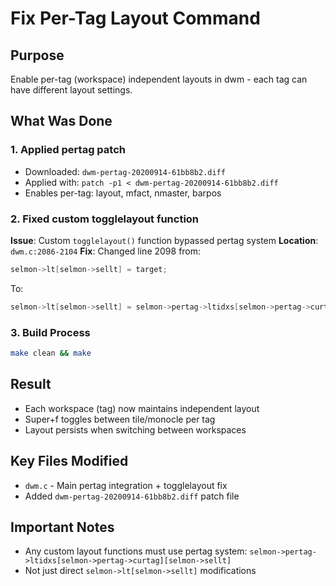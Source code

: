 # Fix Per-Tag Layout Command

## Purpose
Enable per-tag (workspace) independent layouts in dwm - each tag can have different layout settings.

## What Was Done

### 1. Applied pertag patch
- Downloaded: `dwm-pertag-20200914-61bb8b2.diff`
- Applied with: `patch -p1 < dwm-pertag-20200914-61bb8b2.diff`
- Enables per-tag: layout, mfact, nmaster, barpos

### 2. Fixed custom togglelayout function
**Issue**: Custom `togglelayout()` function bypassed pertag system
**Location**: `dwm.c:2086-2104`
**Fix**: Changed line 2098 from:
```c
selmon->lt[selmon->sellt] = target;
```
To:
```c
selmon->lt[selmon->sellt] = selmon->pertag->ltidxs[selmon->pertag->curtag][selmon->sellt] = target;
```

### 3. Build Process
```bash
make clean && make
```

## Result
- Each workspace (tag) now maintains independent layout
- Super+f toggles between tile/monocle per tag
- Layout persists when switching between workspaces

## Key Files Modified
- `dwm.c` - Main pertag integration + togglelayout fix
- Added `dwm-pertag-20200914-61bb8b2.diff` patch file

## Important Notes
- Any custom layout functions must use pertag system: `selmon->pertag->ltidxs[selmon->pertag->curtag][selmon->sellt]`
- Not just direct `selmon->lt[selmon->sellt]` modifications